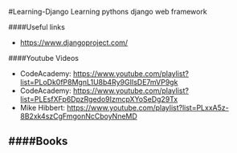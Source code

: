 #Learning-Django
Learning pythons django web framework

####Useful links
- https://www.djangoproject.com/

####Youtube Videos
- CodeAcademy: https://www.youtube.com/playlist?list=PLoDk0fP8MgnL1U8b4Ry9GIIsDE7mVP9gk
- CodeAcademy: https://www.youtube.com/playlist?list=PLEsfXFp6DpzRgedo9IzmcpXYoSeDg29Tx
- Mike Hibbert: https://www.youtube.com/playlist?list=PLxxA5z-8B2xk4szCgFmgonNcCboyNneMD

####Books
- 
	
